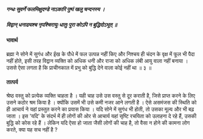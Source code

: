 ##### गन्धः सुवर्णे फलमिक्षुदण्डे नाऽकारि पुष्पं खलु चन्दनस्य ।
##### विद्वान् धनाढ्यश्च नृपश्चिरायुः धातुः पुरा कोऽपि न बुद्धिदोऽभूत् ॥

#### भावार्थ

ब्रह्मा ने सोने में सुगंध और ईख के पौधे में फल उत्पन्न नहीं किए और निश्चय ही चंदन के वृक्ष में फूल भी पैदा नहीं होते, इसी तरह विद्वान व्यक्ति को अधिक धनी और राजा को अधिक लंबी आयु वाला नहीं बनाया । उससे ऐसा लगता है कि प्राचीनकाल में प्रभु को बुद्धि देने वाला कोई नहीं था ॥ ३ ॥

#### तात्पर्य

श्रेष्ठ वस्तु को प्रत्येक व्यक्ति चाहता है । यही चाह उसे उस वस्तु से दूर कराती है, जिसे प्राप्त करने के लिए उसने कठोर श्रम किया है । क्योंकि उसमें भी उसे कमी नजर आने लगती है । ऐसे असमंजस की स्थिति को ही आचार्य ने यहां प्रस्तुत करने का प्रयास किया । यदि सोने में सुगंध भी होती, तो उसका मूल्य और भी बढ़ जाता । इस 'यदि' के संदर्भ में ही लोगों की ओर से आचार्य यहां सृष्टि रचयिता को उलाहना दे रहे हैं, उसकी बुद्धि को कोस रहे हैं । लेकिन यदि ऐसा हो जाता जैसी लोगों की चाह है, तो वैसा न होने की कामना लोग करते, क्या यह सच नहीं है ?